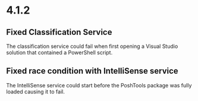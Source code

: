 # 4.1.2

## Fixed Classification Service

The classification service could fail when first opening a Visual Studio solution that contained a PowerShell script.

## Fixed race condition with IntelliSense service

The IntelliSense service could start before the PoshTools package was fully loaded causing it to fail. 


